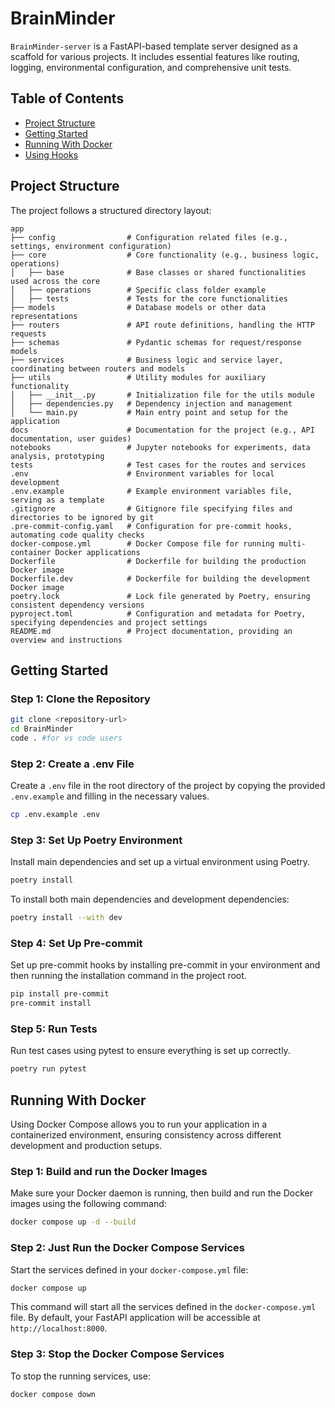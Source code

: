 # BrainMinder

`BrainMinder-server` is a FastAPI-based template server designed as a scaffold for various projects. It includes essential features like routing, logging, environmental configuration, and comprehensive unit tests.

## Table of Contents

- [Project Structure](#project-structure)
- [Getting Started](#getting-started)
- [Running With Docker](#running-with-docker)
- [Using Hooks](#using-hooks)

## Project Structure

The project follows a structured directory layout:
```
app
├── config                # Configuration related files (e.g., settings, environment configuration)
├── core                  # Core functionality (e.g., business logic, operations)
│   ├── base              # Base classes or shared functionalities used across the core
│   ├── operations        # Specific class folder example
│   ├── tests             # Tests for the core functionalities
├── models                # Database models or other data representations
├── routers               # API route definitions, handling the HTTP requests
├── schemas               # Pydantic schemas for request/response models
├── services              # Business logic and service layer, coordinating between routers and models
├── utils                 # Utility modules for auxiliary functionality
│   ├── __init__.py       # Initialization file for the utils module
│   ├── dependencies.py   # Dependency injection and management
│   └── main.py           # Main entry point and setup for the application
docs                      # Documentation for the project (e.g., API documentation, user guides)
notebooks                 # Jupyter notebooks for experiments, data analysis, prototyping
tests                     # Test cases for the routes and services
.env                      # Environment variables for local development
.env.example              # Example environment variables file, serving as a template
.gitignore                # Gitignore file specifying files and directories to be ignored by git
.pre-commit-config.yaml   # Configuration for pre-commit hooks, automating code quality checks
docker-compose.yml        # Docker Compose file for running multi-container Docker applications
Dockerfile                # Dockerfile for building the production Docker image
Dockerfile.dev            # Dockerfile for building the development Docker image
poetry.lock               # Lock file generated by Poetry, ensuring consistent dependency versions
pyproject.toml            # Configuration and metadata for Poetry, specifying dependencies and project settings
README.md                 # Project documentation, providing an overview and instructions
```
## Getting Started

### Step 1: Clone the Repository

```bash
git clone <repository-url>
cd BrainMinder
code . #for vs code users
```

### Step 2: Create a .env File

Create a `.env` file in the root directory of the project by copying the provided `.env.example` and filling in the necessary values.

```bash
cp .env.example .env
```

### Step 3: Set Up Poetry Environment

Install main dependencies and set up a virtual environment using Poetry.

```bash
poetry install
```
To install both main dependencies and development dependencies:

```bash
poetry install --with dev
```

### Step 4: Set Up Pre-commit

Set up pre-commit hooks by installing pre-commit in your environment and then running the installation command in the project root.

```bash
pip install pre-commit
pre-commit install
```
### Step 5: Run Tests

Run test cases using pytest to ensure everything is set up correctly.

```bash
poetry run pytest
```
## Running With Docker

Using Docker Compose allows you to run your application in a containerized environment, ensuring consistency across different development and production setups.

### Step 1: Build and run the Docker Images

Make sure your Docker daemon is running, then build and run the Docker images using the following command:

```bash
docker compose up -d --build
```

### Step 2: Just Run the Docker Compose Services

Start the services defined in your `docker-compose.yml` file:

```bash
docker compose up
```

This command will start all the services defined in the `docker-compose.yml` file. By default, your FastAPI application will be accessible at `http://localhost:8000`.

### Step 3: Stop the Docker Compose Services

To stop the running services, use:

```bash
docker compose down
```

